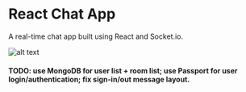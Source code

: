 # React Chat App

A real-time chat app built using React and Socket.io. <br>

![alt text](https://caleb-ellis.github.io/assets/img/chatapp.jpg)

#### TODO: use MongoDB for user list + room list; use Passport for user login/authentication; fix sign-in/out message layout.
